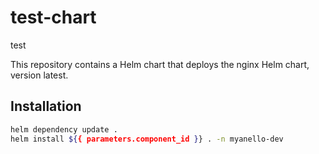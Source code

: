 # test-chart

test

This repository contains a Helm chart that deploys the nginx Helm chart, version latest.

## Installation

```bash
helm dependency update .
helm install ${{ parameters.component_id }} . -n myanello-dev